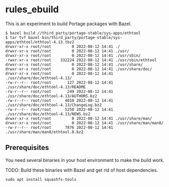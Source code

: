 # rules_ebuild

This is an experiment to build Portage packages with Bazel.

```
$ bazel build //third_party/portage-stable/sys-apps/ethtool
$ tar tvf bazel-bin/third_party/portage-stable/sys-apps/ethtool/ethtool-4.13.tbz2
drwxr-xr-x root/root         0 2022-08-12 14:41 ./
drwxr-xr-x root/root         0 2022-08-12 14:41 ./usr/
drwxr-xr-x root/root         0 2022-08-12 14:41 ./usr/sbin/
-rwxr-xr-x root/root    332224 2022-08-12 14:41 ./usr/sbin/ethtool
drwxr-xr-x root/root         0 2022-08-12 14:41 ./usr/share/
drwxr-xr-x root/root         0 2022-08-12 14:41 ./usr/share/doc/
drwxr-xr-x root/root         0 2022-08-12 14:41 ./usr/share/doc/ethtool-4.13/
-rw-r--r-- root/root       127 2022-08-12 14:41 ./usr/share/doc/ethtool-4.13/README
-rw-r--r-- root/root       249 2022-08-12 14:41 ./usr/share/doc/ethtool-4.13/AUTHORS.bz2
-rw-r--r-- root/root      4010 2022-08-12 14:41 ./usr/share/doc/ethtool-4.13/ChangeLog.bz2
-rw-r--r-- root/root      5250 2022-08-12 14:41 ./usr/share/doc/ethtool-4.13/NEWS.bz2
drwxr-xr-x root/root         0 2022-08-12 14:41 ./usr/share/man/
drwxr-xr-x root/root         0 2022-08-12 14:41 ./usr/share/man/man8/
-rw-r--r-- root/root      7876 2022-08-12 14:41 ./usr/share/man/man8/ethtool.8.bz2
```

## Prerequisites

You need several binaries in your host environment to make the build work.

TODO: Build these binaries with Bazel and get rid of host dependencies.

```
sudo apt install squashfs-tools
```
